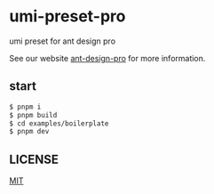 # umi-preset-pro

umi preset for ant design pro

See our website [ant-design-pro](https://pro.ant.design) for more information.

## start

```bash
$ pnpm i
$ pnpm build
$ cd examples/boilerplate
$ pnpm dev
```
## LICENSE

[MIT](./LICENSE)
